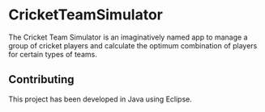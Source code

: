 # CricketTeamSimulator
The Cricket Team Simulator is an imaginatively named app to manage a group of
cricket players and calculate the optimum combination of players for certain
types of teams.

## Contributing
This project has been developed in Java using Eclipse.
